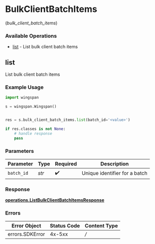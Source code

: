 # BulkClientBatchItems
(*bulk_client_batch_items*)

### Available Operations

* [list](#list) - List bulk client batch items

## list

List bulk client batch items

### Example Usage

```python
import wingspan

s = wingspan.Wingspan()


res = s.bulk_client_batch_items.list(batch_id='<value>')

if res.classes is not None:
    # handle response
    pass

```

### Parameters

| Parameter                     | Type                          | Required                      | Description                   |
| ----------------------------- | ----------------------------- | ----------------------------- | ----------------------------- |
| `batch_id`                    | *str*                         | :heavy_check_mark:            | Unique identifier for a batch |


### Response

**[operations.ListBulkClientBatchItemsResponse](../../models/operations/listbulkclientbatchitemsresponse.md)**
### Errors

| Error Object    | Status Code     | Content Type    |
| --------------- | --------------- | --------------- |
| errors.SDKError | 4x-5xx          | */*             |
